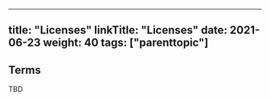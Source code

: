 
---
title: "Licenses"
linkTitle: "Licenses"
date: 2021-06-23
weight: 40
tags: ["parenttopic"]
---


## Terms

TBD
